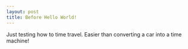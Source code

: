 ```yaml
---
layout: post
title: Before Hello World!
---
```


Just testing how to time travel. Easier than converting a car into a time machine! 
